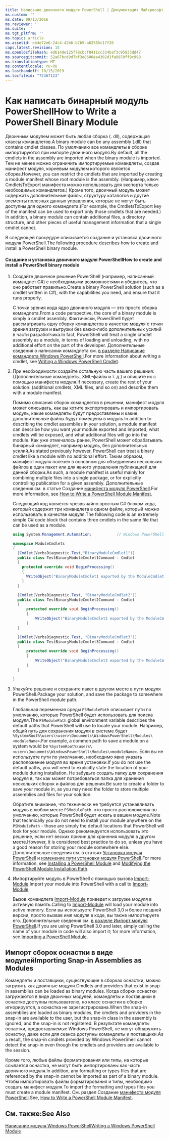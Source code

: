 ```yaml
---
title: Написание двоичного модуля PowerShell | Документация Майкрософт
ms.custom: ''
ms.date: 09/13/2016
ms.reviewer: ''
ms.suite: ''
ms.tgt_pltfrm: ''
ms.topic: article
ms.assetid: eb4e72e6-24c4-42b6-b7b9-a62585c17f26
caps.latest.revision: 15
ms.openlocfilehash: ed614de125f78cbcf8411cc334baf3c95933dd47
ms.sourcegitcommit: 52a67bcd9d7bf3e8600ea4302d1fa8970ff9c998
ms.translationtype: MT
ms.contentlocale: ru-RU
ms.lasthandoff: 10/15/2019
ms.locfileid: "72367123"
---
```

# <a name="how-to-write-a-powershell-binary-module"></a><span data-ttu-id="abce1-102">Как написать бинарный модуль PowerShell</span><span class="sxs-lookup"><span data-stu-id="abce1-102">How to Write a PowerShell Binary Module</span></span>

<span data-ttu-id="abce1-103">Двоичным модулем может быть любая сборка (. dll), содержащая классы командлетов.</span><span class="sxs-lookup"><span data-stu-id="abce1-103">A binary module can be any assembly (.dll) that contains cmdlet classes.</span></span> <span data-ttu-id="abce1-104">По умолчанию все командлеты в сборке импортируются при импорте двоичного модуля.</span><span class="sxs-lookup"><span data-stu-id="abce1-104">By default, all the cmdlets in the assembly are imported when the binary module is imported.</span></span> <span data-ttu-id="abce1-105">Тем не менее можно ограничить импортируемые командлеты, создав манифест модуля, корневым модулем которого является сборка.</span><span class="sxs-lookup"><span data-stu-id="abce1-105">However, you can restrict the cmdlets that are imported by creating a module manifest whose root module is the assembly.</span></span> <span data-ttu-id="abce1-106">(Например, ключ CmdletsToExport манифеста можно использовать для экспорта только необходимых командлетов.) Кроме того, двоичный модуль может содержать дополнительные файлы, структуру каталогов и другие элементы полезных данных управления, которые не могут быть доступны для одного командлета.</span><span class="sxs-lookup"><span data-stu-id="abce1-106">(For example, the CmdletsToExport key of the manifest can be used to export only those cmdlets that are needed.) In addition, a binary module can contain additional files, a directory structure, and other pieces of useful management information that a single cmdlet cannot.</span></span>

<span data-ttu-id="abce1-107">В следующей процедуре описывается создание и установка двоичного модуля PowerShell.</span><span class="sxs-lookup"><span data-stu-id="abce1-107">The following procedure describes how to create and install a PowerShell binary module.</span></span>

#### <a name="how-to-create-and-install-a-powershell-binary-module"></a><span data-ttu-id="abce1-108">Создание и установка двоичного модуля PowerShell</span><span class="sxs-lookup"><span data-stu-id="abce1-108">How to create and install a PowerShell binary module</span></span>

1. <span data-ttu-id="abce1-109">Создайте двоичное решение PowerShell (например, написанный командлет C#) с необходимыми возможностями и убедитесь, что оно работает правильно.</span><span class="sxs-lookup"><span data-stu-id="abce1-109">Create a binary PowerShell solution (such as a cmdlet written in C#), with the capabilities you need, and ensure that it runs properly.</span></span>

   <span data-ttu-id="abce1-110">С точки зрения кода ядро двоичного модуля — это просто сборка командлета.</span><span class="sxs-lookup"><span data-stu-id="abce1-110">From a code perspective, the core of a binary module is simply a cmdlet assembly.</span></span> <span data-ttu-id="abce1-111">Фактически, PowerShell будет рассматривать одну сборку командлетов в качестве модуля с точки зрения загрузки и выгрузки без каких-либо дополнительных усилий в части разработчика.</span><span class="sxs-lookup"><span data-stu-id="abce1-111">In fact, PowerShell will treat a single cmdlet assembly as a module, in terms of loading and unloading, with no additional effort on the part of the developer.</span></span> <span data-ttu-id="abce1-112">Дополнительные сведения о написании командлета см. [в разделе Написание командлета Windows PowerShell](../cmdlet/writing-a-windows-powershell-cmdlet.md).</span><span class="sxs-lookup"><span data-stu-id="abce1-112">For more information about writing a cmdlet, see [Writing a Windows PowerShell Cmdlet](../cmdlet/writing-a-windows-powershell-cmdlet.md).</span></span>

2. <span data-ttu-id="abce1-113">При необходимости создайте остальную часть вашего решения: (Дополнительные командлеты, XML-файлы и т. д.) и опишите их с помощью манифеста модуля.</span><span class="sxs-lookup"><span data-stu-id="abce1-113">If necessary, create the rest of your solution: (additional cmdlets, XML files, and so on) and describe them with a module manifest.</span></span>

   <span data-ttu-id="abce1-114">Помимо описания сборок командлетов в решении, манифест модуля может описывать, как вы хотите экспортировать и импортировать модуль, какие командлеты будут предоставлены и какие дополнительные файлы будут помещены в модуль.</span><span class="sxs-lookup"><span data-stu-id="abce1-114">In addition to describing the cmdlet assemblies in your solution, a module manifest can describe how you want your module exported and imported, what cmdlets will be exposed, and what additional files will go into the module.</span></span>
   <span data-ttu-id="abce1-115">Как уже отмечалось ранее, PowerShell может обрабатывать бинарный командлет, например модуль, без дополнительных усилий.</span><span class="sxs-lookup"><span data-stu-id="abce1-115">As stated previously however, PowerShell can treat a binary cmdlet like a module with no additional effort.</span></span>
   <span data-ttu-id="abce1-116">Таким образом, манифест модуля полезен в основном для объединения нескольких файлов в один пакет или для явного управления публикацией для данной сборки.</span><span class="sxs-lookup"><span data-stu-id="abce1-116">As such, a module manifest is useful mainly for combining multiple files into a single package, or for explicitly controlling publication for a given assembly.</span></span>
   <span data-ttu-id="abce1-117">Дополнительные сведения см. в статье Создание [манифеста модуля PowerShell](how-to-write-a-powershell-module-manifest.md).</span><span class="sxs-lookup"><span data-stu-id="abce1-117">For more information, see [How to Write a PowerShell Module Manifest](how-to-write-a-powershell-module-manifest.md).</span></span>

   <span data-ttu-id="abce1-118">Следующий код является чрезвычайно простым C# блоком кода, который содержит три командлета в одном файле, который можно использовать в качестве модуля.</span><span class="sxs-lookup"><span data-stu-id="abce1-118">The following code is an extremely simple C# code block that contains three cmdlets in the same file that can be used as a module.</span></span>

   ```csharp
   using System.Management.Automation;           // Windows PowerShell namespace.

   namespace ModuleCmdlets
   {
     [Cmdlet(VerbsDiagnostic.Test,"BinaryModuleCmdlet1")]
     public class TestBinaryModuleCmdlet1Command : Cmdlet
     {
       protected override void BeginProcessing()
       {
         WriteObject("BinaryModuleCmdlet1 exported by the ModuleCmdlets module.");
       }
     }

     [Cmdlet(VerbsDiagnostic.Test, "BinaryModuleCmdlet2")]
     public class TestBinaryModuleCmdlet2Command : Cmdlet
     {
         protected override void BeginProcessing()
         {
             WriteObject("BinaryModuleCmdlet2 exported by the ModuleCmdlets module.");
         }
     }

     [Cmdlet(VerbsDiagnostic.Test, "BinaryModuleCmdlet3")]
     public class TestBinaryModuleCmdlet3Command : Cmdlet
     {
         protected override void BeginProcessing()
         {
             WriteObject("BinaryModuleCmdlet3 exported by the ModuleCmdlets module.");
         }
     }

   }
   ```

3. <span data-ttu-id="abce1-119">Упакуйте решение и сохраните пакет в другом месте в пути модуля PowerShell.</span><span class="sxs-lookup"><span data-stu-id="abce1-119">Package your solution, and save the package to somewhere in the PowerShell module path.</span></span>

   <span data-ttu-id="abce1-120">Глобальная переменная среды `PSModulePath` описывает пути по умолчанию, которые PowerShell будет использовать для поиска модуля.</span><span class="sxs-lookup"><span data-stu-id="abce1-120">The `PSModulePath` global environment variable describes the default paths that PowerShell will use to locate your module.</span></span> <span data-ttu-id="abce1-121">Например, общий путь для сохранения модуля в системе будет `%SystemRoot%\users\<user>\Documents\WindowsPowerShell\Modules\<moduleName>`.</span><span class="sxs-lookup"><span data-stu-id="abce1-121">For example, a common path to save a module on a system would be `%SystemRoot%\users\<user>\Documents\WindowsPowerShell\Modules\<moduleName>`.</span></span> <span data-ttu-id="abce1-122">Если вы не используете пути по умолчанию, необходимо явно указать расположение модуля во время установки.</span><span class="sxs-lookup"><span data-stu-id="abce1-122">If you do not use the default paths, you will need to explicitly state the location of your module during installation.</span></span> <span data-ttu-id="abce1-123">Не забудьте создать папку для сохранения модуля в, так как может потребоваться папка для хранения нескольких сборок и файлов для решения.</span><span class="sxs-lookup"><span data-stu-id="abce1-123">Be sure to create a folder to save your module in, as you may need the folder to store multiple assemblies and files for your solution.</span></span>

   <span data-ttu-id="abce1-124">Обратите внимание, что технически не требуется устанавливать модуль в любом месте `PSModulePath`. это просто расположения по умолчанию, которые PowerShell будет искать в вашем модуле.</span><span class="sxs-lookup"><span data-stu-id="abce1-124">Note that technically you do not need to install your module anywhere on the `PSModulePath` - those are simply the default locations that PowerShell will look for your module.</span></span> <span data-ttu-id="abce1-125">Однако рекомендуется использовать это решение, если нет веских причин для хранения модуля в другом месте.</span><span class="sxs-lookup"><span data-stu-id="abce1-125">However, it is considered best practice to do so, unless you have a good reason for storing your module somewhere else.</span></span> <span data-ttu-id="abce1-126">Дополнительные сведения см. в статьях [Установка модуля PowerShell](./installing-a-powershell-module.md) и [изменение пути установки модуля PowerShell](./modifying-the-psmodulepath-installation-path.md).</span><span class="sxs-lookup"><span data-stu-id="abce1-126">For more information, see [Installing a PowerShell Module](./installing-a-powershell-module.md) and [Modifying the PowerShell Module Installation Path](./modifying-the-psmodulepath-installation-path.md).</span></span>

4. <span data-ttu-id="abce1-127">Импортируйте модуль в PowerShell с помощью вызова [Import-Module](/powershell/module/Microsoft.PowerShell.Core/Import-Module).</span><span class="sxs-lookup"><span data-stu-id="abce1-127">Import your module into PowerShell with a call to [Import-Module](/powershell/module/Microsoft.PowerShell.Core/Import-Module).</span></span>

   <span data-ttu-id="abce1-128">Вызов командлета [Import-Module](/powershell/module/Microsoft.PowerShell.Core/Import-Module) приведет к загрузке модуля в активную память.</span><span class="sxs-lookup"><span data-stu-id="abce1-128">Calling to [Import-Module](/powershell/module/Microsoft.PowerShell.Core/Import-Module) will load your module into active memory.</span></span> <span data-ttu-id="abce1-129">Если вы используете PowerShell 3,0 и более поздней версии, просто вызвав имя модуля в коде, вы также импортируете его. Дополнительные сведения см. [в разделе Импорт модуля PowerShell](./importing-a-powershell-module.md).</span><span class="sxs-lookup"><span data-stu-id="abce1-129">If you are using PowerShell 3.0 and later, simply calling the name of your module in code will also import it; for more information, see [Importing a PowerShell Module](./importing-a-powershell-module.md).</span></span>

## <a name="importing-snap-in-assemblies-as-modules"></a><span data-ttu-id="abce1-130">Импорт сборок оснастки в виде модулей</span><span class="sxs-lookup"><span data-stu-id="abce1-130">Importing Snap-in Assemblies as Modules</span></span>

<span data-ttu-id="abce1-131">Командлеты и поставщики, существующие в сборках оснастки, можно загрузить как двоичные модули.</span><span class="sxs-lookup"><span data-stu-id="abce1-131">Cmdlets and providers that exist in snap-in assemblies can be loaded as binary modules.</span></span> <span data-ttu-id="abce1-132">Когда сборки оснастки загружаются в виде двоичных модулей, командлеты и поставщики в оснастке доступны пользователю, но класс оснастки в сборке игнорируется, а оснастка не зарегистрирована.</span><span class="sxs-lookup"><span data-stu-id="abce1-132">When the snap-in assemblies are loaded as binary modules, the cmdlets and providers in the snap-in are available to the user, but the snap-in class in the assembly is ignored, and the snap-in is not registered.</span></span> <span data-ttu-id="abce1-133">В результате командлеты оснастки, предоставляемые Windows PowerShell, не могут обнаружить оснастку, даже если для сеанса доступны командлеты и поставщики.</span><span class="sxs-lookup"><span data-stu-id="abce1-133">As a result, the snap-in cmdlets provided by Windows PowerShell cannot detect the snap-in even though the cmdlets and providers are available to the session.</span></span>

<span data-ttu-id="abce1-134">Кроме того, любые файлы форматирования или типы, на которые ссылается оснастка, не могут быть импортированы как часть двоичного модуля.</span><span class="sxs-lookup"><span data-stu-id="abce1-134">In addition, any formatting or types files that are referenced by the snap-in cannot be imported as part of a binary module.</span></span>
<span data-ttu-id="abce1-135">Чтобы импортировать файлы форматирования и типы, необходимо создать манифест модуля.</span><span class="sxs-lookup"><span data-stu-id="abce1-135">To import the formatting and types files you must create a module manifest.</span></span>
<span data-ttu-id="abce1-136">См. раздел Создание [манифеста модуля PowerShell](how-to-write-a-powershell-module-manifest.md).</span><span class="sxs-lookup"><span data-stu-id="abce1-136">See, [How to Write a PowerShell Module Manifest](how-to-write-a-powershell-module-manifest.md).</span></span>

## <a name="see-also"></a><span data-ttu-id="abce1-137">См. также:</span><span class="sxs-lookup"><span data-stu-id="abce1-137">See Also</span></span>

[<span data-ttu-id="abce1-138">Написание модуля Windows PowerShell</span><span class="sxs-lookup"><span data-stu-id="abce1-138">Writing a Windows PowerShell Module</span></span>](./writing-a-windows-powershell-module.md)
